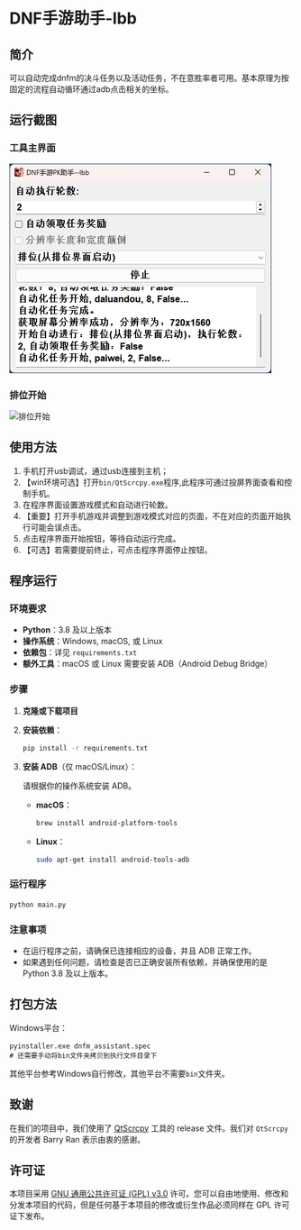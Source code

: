 # DNF手游助手-lbb

## 简介
可以自动完成dnfm的决斗任务以及活动任务，不在意胜率者可用。基本原理为按固定的流程自动循环通过adb点击相关的坐标。

## 运行截图

### 工具主界面
![主界面](./readmepic/1.png)

### 排位开始
![排位开始](./readmepic/2.gif)


## 使用方法
1. 手机打开usb调试，通过usb连接到主机；
2. 【win环境可选】打开`bin/QtScrcpy.exe`程序,此程序可通过投屏界面查看和控制手机。
3. 在程序界面设置游戏模式和自动进行轮数。
4. 【重要】打开手机游戏并调整到游戏模式对应的页面，不在对应的页面开始执行可能会误点击。
5. 点击程序界面开始按钮，等待自动运行完成。
6. 【可选】若需要提前终止，可点击程序界面停止按钮。

## 程序运行

### 环境要求

- **Python**：3.8 及以上版本
- **操作系统**：Windows, macOS, 或 Linux
- **依赖包**：详见 `requirements.txt`
- **额外工具**：macOS 或 Linux 需要安装 ADB（Android Debug Bridge）

### 步骤

1. **克隆或下载项目**


2. **安装依赖**：

   ```sh
   pip install -r requirements.txt
   ```

3. **安装 ADB**（仅 macOS/Linux）：

   请根据你的操作系统安装 ADB。

   - **macOS**：

     ```sh
     brew install android-platform-tools
     ```

   - **Linux**：

     ```sh
     sudo apt-get install android-tools-adb
     ```

### 运行程序

```sh
python main.py
```

### 注意事项

- 在运行程序之前，请确保已连接相应的设备，并且 ADB 正常工作。
- 如果遇到任何问题，请检查是否已正确安装所有依赖，并确保使用的是 Python 3.8 及以上版本。

## 打包方法
Windows平台：
```
pyinstaller.exe dnfm_assistant.spec
# 还需要手动将bin文件夹拷贝到执行文件目录下
```

其他平台参考Windows自行修改，其他平台不需要`bin`文件夹。

## 致谢

在我们的项目中，我们使用了 [QtScrcpy](https://github.com/barry-ran/QtScrcpy) 工具的 release 文件。我们对 `QtScrcpy` 的开发者 Barry Ran 表示由衷的感谢。

## 许可证

本项目采用 [GNU 通用公共许可证 (GPL) v3.0](https://www.gnu.org/licenses/gpl-3.0.html) 许可。您可以自由地使用、修改和分发本项目的代码，但是任何基于本项目的修改或衍生作品必须同样在 GPL 许可证下发布。

